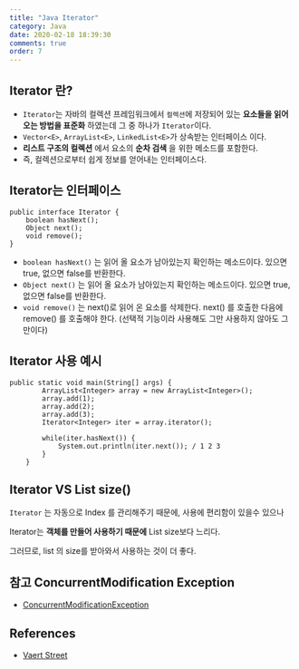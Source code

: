 ```yaml
---
title: "Java Iterator"
category: Java
date: 2020-02-18 18:39:30
comments: true
order: 7
---
```


## Iterator 란?
* `Iterator`는 자바의 컬렉션 프레임워크에서 `컬렉션`에 저장되어 있는 __요소들을 읽어오는 방법을 표준화__ 하였는데 그 중 하나가 `Iterator`이다.
* `Vector<E>`, `ArrayList<E>`, `LinkedList<E>`가 상속받는 인터페이스 이다.
* __리스트 구조의 컬렉션__ 에서 요소의 __순차 검색__ 을 위한 메소드를 포함한다.
* 즉, 컬렉션으로부터 쉽게 정보를 얻어내는 인터페이스다.

## Iterator는 인터페이스
```
public interface Iterator {
    boolean hasNext();
    Object next();
    void remove();
}
```
* `boolean hasNext()` 는 읽어 올 요소가 남아있는지 확인하는 메소드이다. 있으면 true, 없으면 false를 반환한다.
* `Object next()` 는 읽어 올 요소가 남아있는지 확인하는 메소드이다. 있으면 true, 없으면 false를 반환한다.
* `void remove()` 는 next()로 읽어 온 요소를 삭제한다. next() 를 호출한 다음에 remove() 를 호출해야 한다. (선택적 기능이라 사용해도 그만 사용하지 않아도 그만이다)


## Iterator 사용 예시
```
public static void main(String[] args) {
		ArrayList<Integer> array = new ArrayList<Integer>();
		array.add(1);
		array.add(2);
		array.add(3);
		Iterator<Integer> iter = array.iterator();

		while(iter.hasNext()) {
			System.out.println(iter.next()); / 1 2 3
		}
	}
```



## Iterator VS List size()
`Iterator` 는 자동으로 Index 를 관리해주기 때문에, 사용에 편리함이 있을수 있으나

Iterator는 __객체를 만들어 사용하기 때문에__ List size보다 느리다.

그러므로, list 의 size를 받아와서 사용하는 것이 더 좋다.

## 참고 ConcurrentModification Exception
* [ConcurrentModificationException](https://m.blog.naver.com/tmondev/220393974518)

## References
* [Vaert Street](https://vaert.tistory.com/108)